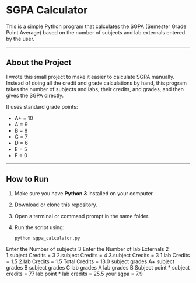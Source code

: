 # SGPA Calculator

This is a simple Python program that calculates the SGPA (Semester Grade Point Average) based on the number of subjects and lab externals entered by the user.

---

## About the Project
I wrote this small project to make it easier to calculate SGPA manually.  
Instead of doing all the credit and grade calculations by hand, this program takes the number of subjects and labs, their credits, and grades, and then gives the SGPA directly.

It uses standard grade points:
- A+ = 10  
- A = 9  
- B = 8  
- C = 7  
- D = 6  
- E = 5  
- F = 0

---

## How to Run

1. Make sure you have **Python 3** installed on your computer.
2. Download or clone this repository.
3. Open a terminal or command prompt in the same folder.
4. Run the script using:

   ```bash
   python sgpa_calculator.py
Enter the Number of subjects 3
Enter the Number of lab Externals 2
1.subject Credits = 3
2.subject Credits = 4
3.subject Credits = 3
1.lab Credits = 1.5
2.lab Credits = 1.5
Total Credits = 13.0
subject grades A+
subject grades B
subject grades C
lab grades A
lab grades B
Subject point * subject credits =  77
lab point * lab credits =  25.5
your sgpa =  7.9
